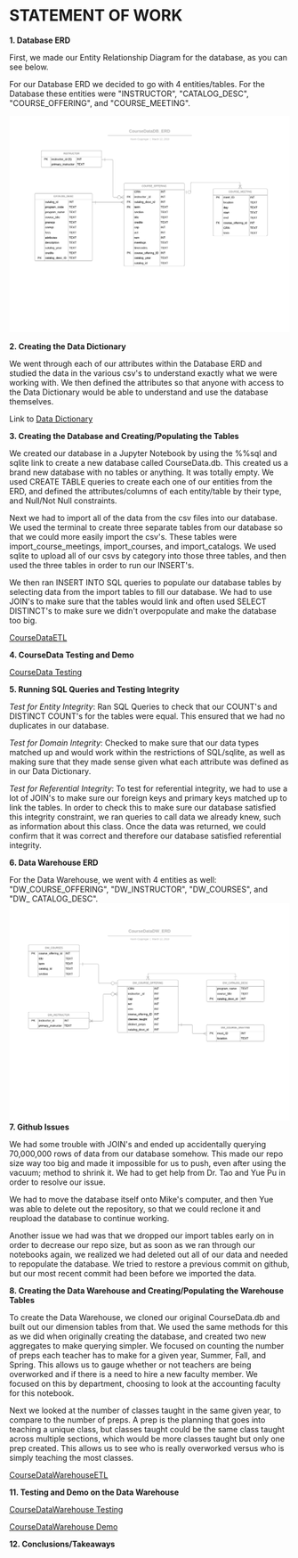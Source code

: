 # STATEMENT OF WORK

**1. Database ERD**

  First, we made our Entity Relationship Diagram for the database, as you can see below.
    
   For  our Database ERD we decided to go with 4 entities/tables. For the Database these entities were "INSTRUCTOR", "CATALOG_DESC", "COURSE_OFFERING", and "COURSE_MEETING".
   
![CourseDataDB_ERD](CourseDataDB_ERD.png)

**2. Creating the Data Dictionary**
    
   We went through each of our attributes within the Database ERD and studied the data in the various csv's to understand exactly what we were working with. We then defined the attributes so that anyone with access to the Data Dictionary would be able to understand and use the database themselves.
   
   Link to [Data Dictionary](DataDictionary.md)

**3. Creating the Database and Creating/Populating the Tables**

   We created our database in a Jupyter Notebook by using the %%sql and sqlite link to create a new database called CourseData.db. This created us a brand new database with no tables or anything. It was totally empty.
  We used CREATE TABLE queries to create each one of our entities from the ERD, and defined the attributes/columns of each entity/table by their type, and Null/Not Null constraints. 
  
   Next we had to import all of the data from the csv files into our database. We used the terminal to create three separate tables from our database so that we could more easily import the csv's. These tables were import_course_meetings, import_courses, and import_catalogs. We used sqlite to upload all of our csvs by category into those three tables, and then used the three tables in order to run our INSERT's.
     
   We then ran INSERT INTO SQL queries to populate our database tables by selecting data from the import tables to fill our database. We had to use JOIN's to make sure that the tables would link and often used SELECT DISTINCT's to make sure we didn't overpopulate and make the database too big.
   
   [CourseDataETL](CourseDataEtl.ipynb)
      
**4. CourseData Testing and Demo**

[CourseData Testing](CourseDataTest.ipynb)

**5. Running SQL Queries and Testing Integrity**

   *Test for Entity Integrity*: Ran SQL Queries to check that our COUNT's and DISTINCT COUNT's for the tables were equal. This ensured that we had no duplicates in our database.
   
   *Test for Domain Integrity*: Checked to make sure that our data types matched up and would work within the restrictions of SQL/sqlite, as well as making sure that they made sense given what each attribute was defined as in our Data Dictionary.
   
   *Test for Referential Integrity*: To test for referential integrity, we had to use a lot of JOIN's to make sure our foreign keys and primary keys matched up to link the tables. In order to check this to make sure our database satisfied this integrity constraint, we ran queries to call data we already knew, such as information about this class. Once the data was returned, we could confirm that it was correct and therefore our database satisfied referential integrity.
    
**6. Data Warehouse ERD**
   
   For the Data Warehouse, we went with 4 entities as well: "DW_COURSE_OFFERING", "DW_INSTRUCTOR", "DW_COURSES", and "DW_ CATALOG_DESC".
    ![CourseDataDW_ERD](./CourseDataDW_ERD.png)
**7. Github Issues**

   We had some trouble with JOIN's and ended up accidentally querying 70,000,000 rows of data from our database somehow. This made our repo size way too big and made it impossible for us to push, even after using the vacuum; method to shrink it. We had to get help from Dr. Tao and Yue Pu in order to resolve our issue. 
   
   We had to move the database itself onto Mike's computer, and then Yue was able to delete out the repository, so that we could reclone it and reupload the database to continue working.
   
   Another issue we had was that we dropped our import tables early on in order to decrease our repo size, but as soon as we ran through our notebooks again, we realized we had deleted out all of our data and needed to repopulate the database. We tried to restore a previous commit on github, but our most recent commit had been before we imported the data.

**8. Creating the Data Warehouse and Creating/Populating the Warehouse Tables**

   To create the Data Warehouse, we cloned our original CourseData.db and built out our dimension tables from that. We used the same methods for this as we did when originally creating the database, and created two new aggregates to make querying simpler. We focused on counting the number of preps each teacher has to make for a given year, Summer, Fall, and Spring. This allows us to gauge whether or not teachers are being overworked and if there is a need to hire a new faculty member. We focused on this by department, choosing to look at the accounting faculty for this notebook. 
   
   Next we looked at the number of classes taught in the same given year, to compare to the number of preps. A prep is the planning that goes into teaching a unique class, but classes taught could be the same class taught across multiple sections, which would be more classes taught but only one prep created. This allows us to see who is really overworked versus who is simply teaching the most classes.
  
   [CourseDataWarehouseETL](CourseDataWarehouse.ipynb)

  
**11. Testing and Demo on the Data Warehouse**

[CourseDataWarehouse Testing](CourseDataWarehouseTest.ipynb)

[CourseDataWarehouse Demo](CourseDataWarehouseDemo.ipynb)

**12. Conclusions/Takeaways**